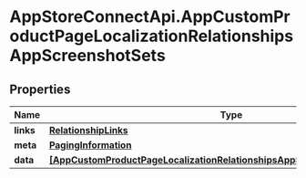 # AppStoreConnectApi.AppCustomProductPageLocalizationRelationshipsAppScreenshotSets

## Properties

Name | Type | Description | Notes
------------ | ------------- | ------------- | -------------
**links** | [**RelationshipLinks**](RelationshipLinks.md) |  | [optional] 
**meta** | [**PagingInformation**](PagingInformation.md) |  | [optional] 
**data** | [**[AppCustomProductPageLocalizationRelationshipsAppScreenshotSetsDataInner]**](AppCustomProductPageLocalizationRelationshipsAppScreenshotSetsDataInner.md) |  | [optional] 


